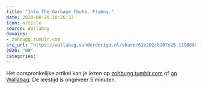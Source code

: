 ```yaml
---
title: "Into The Garbage Chute, Flyboy."
date: 2020-08-20 10:26:33
icon: article
source: Wallabag
domains:
- zohbugg.tumblr.com
src_url: "https://wallabag.sanderdorigo.nl/share/61e202cb107e25.11908865"
2020: "08"
categories:
---
```

Het oorspronkelijke artikel kan je lezen op [zohbugg.tumblr.com](https://zohbugg.tumblr.com/post/118737245255/dragonessofthelights-obsessedwithfrozen42) of [op Wallabag](https://wallabag.sanderdorigo.nl/share/61e202cb107e25.11908865). De leestijd is ongeveer 5 minuten.
